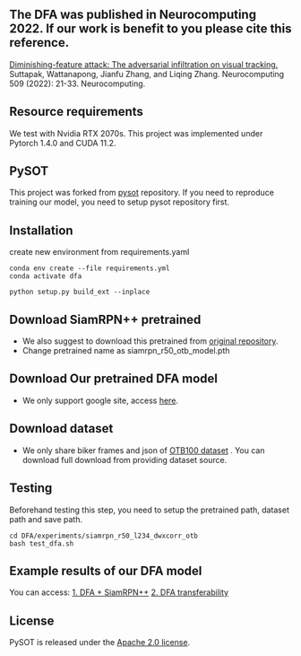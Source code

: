 ## The DFA was published in Neurocomputing 2022. If our work is benefit to you please cite this reference.
[Diminishing-feature attack: The adversarial infiltration on visual tracking.](https://www.sciencedirect.com/science/article/pii/S0925231222010633) Suttapak, Wattanapong, Jianfu Zhang, and Liqing Zhang. Neurocomputing 509 (2022): 21-33. Neurocomputing.

## Resource requirements
We test with Nvidia RTX 2070s. This project was implemented under Pytorch 1.4.0 and CUDA 11.2.


## PySOT 
This project was forked from [pysot](https://github.com/STVIR/pysot) repository. If you need to reproduce training our model, you need to setup pysot repository first.

## Installation
create new environment from requirements.yaml
```
conda env create --file requirements.yml
conda activate dfa

python setup.py build_ext --inplace

```

## Download SiamRPN++ pretrained
 - We also suggest to download this pretrained from [original repository](https://drive.google.com/open?id=1Cx_oHu6o0gNeH7F9zZrgevfAGdyWC4D5). 
 - Change pretrained name as siamrpn_r50_otb_model.pth

## Download Our pretrained DFA model
 - We only support google site, access [here](https://drive.google.com/file/d/1a5-dK2qsLQHqzQl6BkzMag9G1BQUmsKH/view?usp=share_link). 
 
## Download dataset
 - We only share biker frames and json of [OTB100 dataset](https://drive.google.com/drive/folders/10H_DNcP-adPoYPqdx-PrmxRwcXlpnu6i?usp=sharing) . You can download full download from providing dataset source. 
 
 
## Testing
Beforehand testing this step, you need to setup the pretrained path, dataset path and save path.
```
cd DFA/experiments/siamrpn_r50_l234_dwxcorr_otb
bash test_dfa.sh
```

## Example results of our DFA model
You can access:
[1. DFA + SiamRPN++](https://drive.google.com/drive/folders/1aka675kSCt5FtSPubq_e3MQ9Ww7ctfXp?usp=sharing)
[2. DFA transferability](https://drive.google.com/drive/folders/1L_UvBPqVWTYM2Z5HQNVnaNWz3cFUgUKB?usp=sharing)

## License
PySOT is released under the [Apache 2.0 license](https://github.com/wattanapong/DFA/blob/main/LICENSE).
